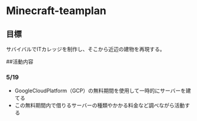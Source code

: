# Minecraft-teamplan

## 目標

サバイバルでITカレッジを制作し、そこから近辺の建物を再現する。  



##活動内容
### 5/19

- GoogleCloudPlatform（GCP）の無料期間を使用して一時的にサーバーを建てる
- この無料期間内で借りるサーバーの種類やかかる料金など調べながら活動する
